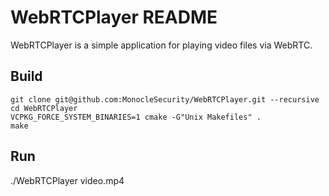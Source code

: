 WebRTCPlayer README
====================

WebRTCPlayer is a simple application for playing video files via WebRTC.

## Build

```
git clone git@github.com:MonocleSecurity/WebRTCPlayer.git --recursive
cd WebRTCPlayer
VCPKG_FORCE_SYSTEM_BINARIES=1 cmake -G"Unix Makefiles" .
make
```

## Run

./WebRTCPlayer video.mp4
